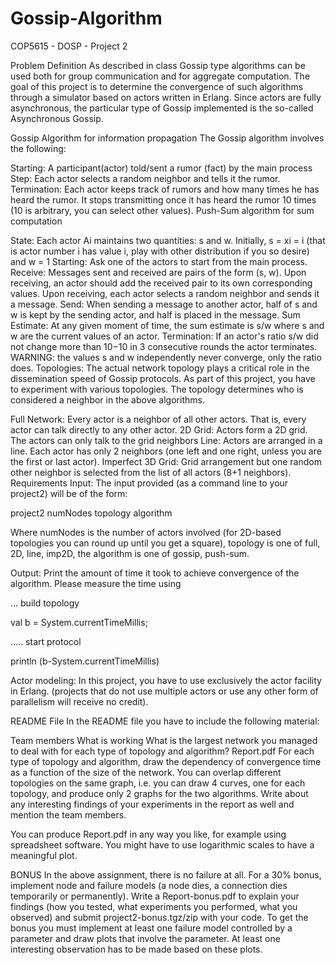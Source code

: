 # Gossip-Algorithm
COP5615 - DOSP - Project 2

Problem Definition
As described in class Gossip type algorithms can be used both for group communication and for aggregate computation. The goal of this project is to determine the convergence of such algorithms through a simulator based on actors written in Erlang. Since actors are fully asynchronous, the particular type of Gossip implemented is the so-called Asynchronous Gossip.

Gossip Algorithm for information propagation The Gossip algorithm involves the following:

Starting: A participant(actor) told/sent a rumor (fact) by the main process
Step: Each actor selects a random neighbor and tells it the rumor.
Termination: Each actor keeps track of rumors and how many times he has heard the rumor. It stops transmitting once it has heard the rumor 10 times (10 is arbitrary, you can select other values).
Push-Sum algorithm for sum computation

State: Each actor Ai maintains two quantities: s and w. Initially, s  = xi = i (that is actor number i has value i, play with other distribution if you so desire) and w = 1
Starting: Ask one of the actors to start from the main process.
Receive: Messages sent and received are pairs of the form (s, w). Upon receiving, an actor should add the received pair to its own corresponding values. Upon receiving, each actor selects a random neighbor and sends it a message.
Send: When sending a message to another actor, half of s and w is kept by the sending actor, and half is placed in the message.
Sum Estimate: At any given moment of time, the sum estimate is s/w where s and w are the current values of an actor.
Termination: If an actor's ratio s/w did not change more than 10−10 in 3 consecutive rounds the actor terminates. WARNING: the values s and w independently never converge, only the ratio does.
Topologies: The actual network topology plays a critical role in the dissemination speed of Gossip protocols. As part of this project, you have to experiment with various topologies. The topology determines who is considered a neighbor in the above algorithms.

Full Network: Every actor is a neighbor of all other actors. That is, every actor can talk directly to any other actor.
2D Grid: Actors form a 2D grid. The actors can only talk to the grid neighbors
Line: Actors are arranged in a line. Each actor has only 2 neighbors (one left and one right, unless you are the first or last actor).
Imperfect 3D Grid: Grid arrangement but one random other neighbor is selected from the list of all actors (8+1 neighbors).
Requirements
Input: The input provided (as a command line to your project2) will be of the form:

project2 numNodes topology algorithm

Where numNodes is the number of actors involved (for 2D-based topologies you can round up until you get a square), topology is one of full, 2D, line, imp2D, the algorithm is one of gossip, push-sum.

Output: Print the amount of time it took to achieve convergence of the algorithm. Please measure the time using

... build topology

val b = System.currentTimeMillis;

..... start protocol

println (b-System.currentTimeMillis)

Actor modeling: In this project, you have to use exclusively the actor facility in Erlang. (projects that do not use multiple actors or use any other form of parallelism will receive no credit).

README File
In the README file you have to include the following material:

Team members
What is working
What is the largest network you managed to deal with for each type of topology and algorithm?
Report.pdf For each type of topology and algorithm, draw the dependency of convergence time as a function of the size of the network. You can overlap different topologies on the same graph, i.e. you can draw 4 curves, one for each topology, and produce only 2 graphs for the two algorithms. Write about any interesting findings of your experiments in the report as well and mention the team members.

You can produce Report.pdf in any way you like, for example using spreadsheet software. You might have to use logarithmic scales to have a meaningful plot.

BONUS
In the above assignment, there is no failure at all. For a 30% bonus, implement node and failure models (a node dies,  a connection dies temporarily or permanently). Write a Report-bonus.pdf to explain your findings (how you tested, what experiments you performed, what you observed) and submit project2-bonus.tgz/zip with your code. To get the bonus you must implement at least one failure model controlled by a parameter and draw plots that involve the parameter. At least one interesting observation has to be made based on these plots.

